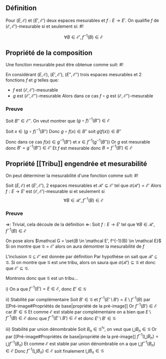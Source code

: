 ## Définition
Pour $(E, \mathcal E)$ et $(E', \mathcal E')$ deux espaces mesurables et $f: E \to E'$. On qualifie $f$ de $(\mathcal E, \mathcal E')$-mesurable si et seulement si: #!

$$\forall B \in \mathcal E', f^{-1}(B) \in \mathcal E$$
## Propriété de la composition
Une fonction mesurable peut être obtenue comme suit: #!

En considérant $(E, \mathcal E)$, $(E', \mathcal E')$, $(E'', \mathcal E'')$ trois espaces mesurables et 2 fonctions $f$ et $g$ telles que:
- $f$ est $(\mathcal E, \mathcal E')$-mesurable
- $g$ est $(\mathcal E', \mathcal E'')$-mesurable
Alors dans ce cas $f\circ g$ est $(\mathcal E, \mathcal E'')$-mesurable

### Preuve
Soit $B'' \in \mathcal E''$. On veut montrer que $(g \circ f)^{-1}(B'') \in \mathcal E$

Soit $x \in (g \circ f)^{-1}(B'')$
Donc $g \circ f(x) \in B''$ soit $g(f(x)) \in B''$

Donc dans ce cas $f(x) \in g^{-1}(B'')$ et $x \in f^{-1}(g^{-1}(B''))$ 
Or $g$ est mesurable donc $B' = g^{-1}(B'') \in \mathcal E'$
Et $f$ est mesurable donc $B = f^{-1}(B') \in \mathcal E$
$$\tag*{$\blacksquare$}$$

## Propriété [[Tribu]] engendrée et mesurabilité
On peut déterminer la mesurabilité d'une fonction comme suit: #!

Soit $(E, \mathcal E)$ et $(E', \mathcal E')$, 2 espaces mesurables et $\mathcal R' \subseteq \mathcal E'$ tel que $\sigma(\mathcal R') = \mathcal E'$
Alors $f: E \to E'$ est $(\mathcal E, \mathcal E')$-mesurable si et seulement si $$\forall B \in \mathcal R', f^{-1}(B) \in \mathcal E$$

### Preuve
$\Rightarrow$: Trivial, cela découle de la définition
$\Leftarrow$: Soit $f: E \to E'$ tel que $\forall B \in \mathcal R', f^{-1}(B) \in \mathcal E$

On pose alors $\mathcal G = \set{B \in \mathcal E', f^{-1}(B) \in \mathcal E}$
Si on montre que $\mathcal G = \mathcal E'$ alors on aura démontrer la mesurabilité de $f$

L'inclusion $\mathcal G \subseteq \mathcal E'$ est donnée par définition
Par hypothèse on sait que $\mathcal R' \subseteq \mathcal G$. Si on montre que $\mathcal G$ est une tribu, alors on saura que $\sigma(\mathcal R') \subseteq \mathcal G$ et donc que $\mathcal E' \subseteq \mathcal G$.

Montrons donc que $\mathcal G$ est un tribu...

i) On a que $f^{-1}(E') = E \in \mathcal E$, donc $E' \in \mathcal G$

ii) Stabilité par complémentaire
Soit $B' \in \mathcal G$ et $f^{-1}(E' \setminus B') = E \setminus f^{-1}(B)$ par [[Pré-image#Propriétés de base|propriété de la pré-image]] 
Or $f^{-1}(B') \in \mathcal E$ car $B' \in \mathcal G$
Et comme $\mathcal E$ est stable par complémentaire on a bien que $E \setminus f^{-1}(B) \in \mathcal E$ donc que $f^{-1}(E' \setminus B') \in \mathcal E$ et donc $E' \setminus B' \in \mathcal G$

iii) Stabilité par union dénombrable
Soit $B_n \in \mathcal G^\mathbb N$, on veut que $\bigcup B_n \in \mathcal G$
Or par [[Pré-image#Propriétés de base|propriété de la pré-image]] $f^{-1}(\bigcup B_n) = \bigcup f^{-1}(B_n)$
Et comme $\mathcal E$ est stable par union dénombrable on a que $\bigcup f^{-1}(B_n) \in \mathcal E$
Donc $f^{-1}(\bigcup B_n) \in \mathcal E$ soit finalement $\bigcup B_n \in \mathcal G$
$$\tag*{$\blacksquare$}$$